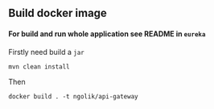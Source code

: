 ## Build docker image

#### For build and run whole application see README in `eureka`
Firstly need build a `jar`

```
mvn clean install
```

Then
```
docker build . -t ngolik/api-gateway
```